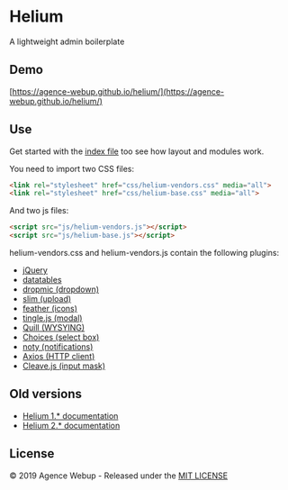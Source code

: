 # Helium

A lightweight admin boilerplate

## Demo

[https://agence-webup.github.io/helium/](https://agence-webup.github.io/helium/)

## Use

Get started with the [index file](https://github.com/agence-webup/helium/blob/master/dist/index.html) too see how layout and modules work.

You need to import two CSS files:

```html
<link rel="stylesheet" href="css/helium-vendors.css" media="all">
<link rel="stylesheet" href="css/helium-base.css" media="all">
```

And two js files:

```html
<script src="js/helium-vendors.js"></script>
<script src="js/helium-base.js"></script>
```

helium-vendors.css and helium-vendors.js contain the following plugins:

* [jQuery](https://jquery.com/)
* [datatables](https://datatables.net/)
* [dropmic (dropdown)](https://github.com/agence-webup/dropmic)
* [slim (upload)](https://pqina.nl/slim/)
* [feather (icons)](https://feathericons.com/)
* [tingle.js (modal)](http://robinparisi.github.io/tingle/)
* [Quill (WYSYING)](https://quilljs.com/docs/quickstart/)
* [Choices (select box)](https://github.com/jshjohnson/Choices)
* [noty (notifications)](https://ned.im/noty)
* [Axios (HTTP client)](https://github.com/axios/axios)
* [Cleave.js (input mask)](https://nosir.github.io/cleave.js)


## Old versions

* [Helium 1.* documentation](https://agence-webup.github.io/helium/v1/)
* [Helium 2.* documentation](https://agence-webup.github.io/helium/v2/)

## License

© 2019 Agence Webup - Released under the [MIT LICENSE](http://opensource.org/licenses/MIT)
